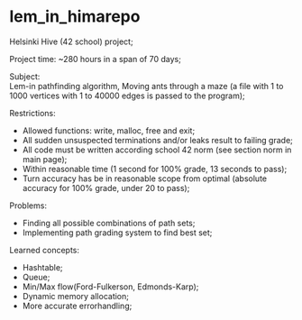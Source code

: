 # lem_in_himarepo

Helsinki Hive (42 school) project;

Project time: ~280 hours in a span of 70 days;

Subject:  
Lem-in pathfinding algorithm, 
Moving ants through a maze (a file with 1 to 1000 vertices with 1 to 40000 edges is passed to the program);

Restrictions: 

- Allowed functions: write, malloc, free and exit;  
- All sudden unsuspected terminations and/or leaks result to failing grade;  
- All code must be written according school 42 norm (see section norm in main page);  
- Within reasonable time (1 second for 100% grade, 13 seconds to pass);
- Turn accuracy has be in reasonable scope from optimal (absolute accuracy for 100% grade, under 20 to pass);

Problems:
- Finding all possible combinations of path sets;
- Implementing path grading system to find best set;

Learned concepts: 

- Hashtable;
- Queue;
- Min/Max flow(Ford-Fulkerson, Edmonds-Karp);
- Dynamic memory allocation;
- More accurate errorhandling;

